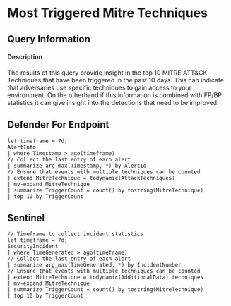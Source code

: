 # Most Triggered Mitre Techniques

## Query Information

#### Description
The results of this query provide insight in the top 10 MITRE ATT&CK Techniques that have been triggered in the past 10 days. This can indicate that adversaries use specific techniques to gain access to your environment. On the otherhand if this information is combined with FP/BP statistics it can give insight into the detections that need to be improved. 

## Defender For Endpoint
```KQL
let timeframe = 7d;
AlertInfo
| where Timestamp > ago(timeframe)
// Collect the last entry of each alert
| summarize arg_max(Timestamp, *) by AlertId
// Ensure that events with multiple techniques can be counted
| extend MitreTechnique = todynamic(AttackTechniques)
| mv-expand MitreTechnique
| summarize TriggerCount = count() by tostring(MitreTechnique)
| top 10 by TriggerCount

```
## Sentinel
```KQL
// Timeframe to collect incident statistics
let timeframe = 7d;
SecurityIncident
| where TimeGenerated > ago(timeframe)
// Collect the last entry of each alert
| summarize arg_max(TimeGenerated, *) by IncidentNumber
// Ensure that events with multiple techniques can be counted
| extend MitreTechnique = todynamic(AdditionalData).techniques
| mv-expand MitreTechnique
| summarize TriggerCount = count() by tostring(MitreTechnique)
| top 10 by TriggerCount
```